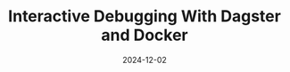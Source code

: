---
title: "Interactive Debugging With Dagster and Docker"
date: 2024-12-02
description: "How to set up interactive debugging using Dagster in a Dockerized environment so that you can inspect your assets, sensors, and even Dagster's code at runtime - all without any differences from your production environment."
type: "external-post"
tags: ["Dagster", "Docker", "Data Engineering"]
weight: 1
externalUrl: "https://www.linkedin.com/posts/gianfranco-demarco-207288175_dataengineering-dagster-docker-activity-7272950165693476868-OPAK"
linkedinPostId: "7272950165693476868"
summary: "How to set up interactive debugging using Dagster in a Dockerized environment so that you can inspect your assets, sensors, and even Dagster's code at runtime - all without any differences from your production environment."
---